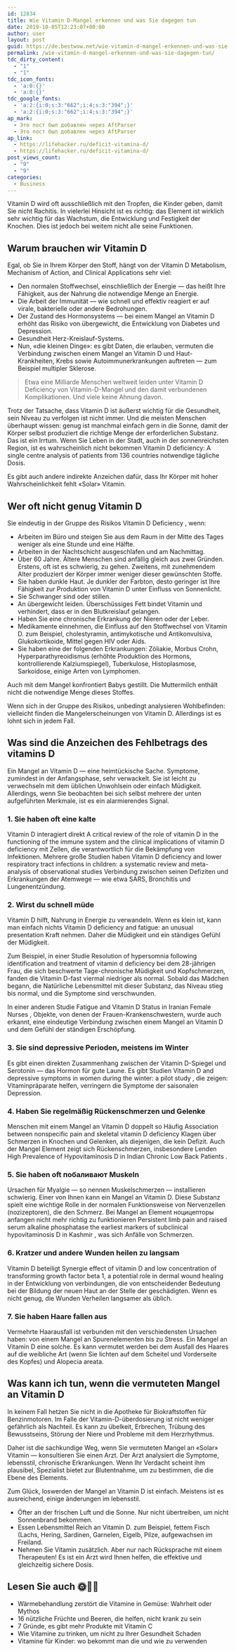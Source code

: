 ```yaml
---
id: 12834
title: Wie Vitamin D-Mangel erkennen und was Sie dagegen tun
date: 2019-10-05T12:23:07+00:00
author: user
layout: post
guid: https://de.bestwow.net/wie-vitamin-d-mangel-erkennen-und-was-sie-dagegen-tun/
permalink: /wie-vitamin-d-mangel-erkennen-und-was-sie-dagegen-tun/
tdc_dirty_content:
  - "1"
  - "1"
tdc_icon_fonts:
  - 'a:0:{}'
  - 'a:0:{}'
tdc_google_fonts:
  - 'a:2:{i:0;s:3:"662";i:4;s:3:"394";}'
  - 'a:2:{i:0;s:3:"662";i:4;s:3:"394";}'
ap_mark:
  - Это пост был добавлен через AftParser
  - Это пост был добавлен через AftParser
ap_link:
  - https://lifehacker.ru/deficit-vitamina-d/
  - https://lifehacker.ru/deficit-vitamina-d/
post_views_count:
  - "9"
  - "9"
categories:
  - Business
---
```

Vitamin D wird oft ausschließlich mit den Tropfen, die Kinder geben, damit Sie nicht Rachitis. In vielerlei Hinsicht ist es richtig: das Element ist wirklich sehr wichtig für das Wachstum, die Entwicklung und Festigkeit der Knochen. Dies ist jedoch bei weitem nicht alle seine Funktionen.

## Warum brauchen wir Vitamin D

Egal, ob Sie in Ihrem Körper den Stoff, hängt von der <span><span> Vitamin D Metabolism, Mechanism of Action, and Clinical Applications </span> </span> sehr viel:

  * Den normalen Stoffwechsel, einschließlich der Energie — das heißt Ihre Fähigkeit, aus der Nahrung die notwendige Menge an Energie.
  * Die Arbeit der Immunität — wie schnell und effektiv reagiert er auf virale, bakterielle oder andere Bedrohungen.
  * Der Zustand des Hormonsystems — bei einem Mangel an Vitamin D erhöht das Risiko von übergewicht, die Entwicklung von Diabetes und Depression.
  * Gesundheit Herz-Kreislauf-Systems.
  * Nun, «die kleinen Dinge»: es gibt Daten, die erlauben, vermuten die Verbindung zwischen einem Mangel an Vitamin D und Haut-Krankheiten, Krebs sowie Autoimmunerkrankungen auftreten — zum Beispiel multipler Sklerose.

> Etwa eine Milliarde Menschen weltweit leiden unter <span><span> Vitamin D Deficiency </span> </span> von Vitamin-D-Mangel und den damit verbundenen Komplikationen. Und viele keine Ahnung davon.

Trotz der Tatsache, dass Vitamin D ist äußerst wichtig für die Gesundheit, sein Niveau zu verfolgen ist nicht immer. Und die meisten Menschen überhaupt wissen: genug ist manchmal einfach gern in die Sonne, damit der Körper selbst produziert die richtige Menge der erforderlichen Substanz. Das ist ein Irrtum. Wenn Sie Leben in der Stadt, auch in der sonnenreichsten Region, ist es wahrscheinlich nicht bekommen <span><span> Vitamin D deficiency: A single centre analysis of patients from 136 countries </span> </span> notwendige tägliche Dosis.

Es gibt auch andere indirekte Anzeichen dafür, dass Ihr Körper mit hoher Wahrscheinlichkeit fehlt «Solar» Vitamin.

## Wer oft nicht genug Vitamin D

Sie eindeutig in der Gruppe des Risikos <span><span> Vitamin D Deficiency </span> </span>, wenn:

  * Arbeiten im Büro und steigen Sie aus dem Raum in der Mitte des Tages weniger als eine Stunde und eine Hälfte.
  * Arbeiten in der Nachtschicht ausgeschlafen und am Nachmittag.
  * Über 60 Jahre. Ältere Menschen sind anfällig gleich aus zwei Gründen. Erstens, oft ist es schwierig, zu gehen. Zweitens, mit zunehmendem Alter produziert der Körper immer weniger dieser gewünschten Stoffe.
  * Sie haben dunkle Haut. Je dunkler der Farbton, desto geringer ist Ihre Fähigkeit zur Produktion von Vitamin D unter Einfluss von Sonnenlicht.
  * Sie Schwanger sind oder stillen.
  * An übergewicht leiden. Überschüssiges Fett bindet Vitamin und verhindert, dass er in den Blutkreislauf gelangen.
  * Haben Sie eine chronische Erkrankung der Nieren oder der Leber.
  * Medikamente einnehmen, die Einfluss auf den Stoffwechsel von Vitamin D. zum Beispiel, cholestyramin, antimykotische und Antikonvulsiva, Glukokortikoide, Mittel gegen HIV oder Aids.
  * Sie haben eine der folgenden Erkrankungen: Zöliakie, Morbus Crohn, Hyperparathyreoidismus (erhöhte Produktion des Hormons, kontrollierende Kalziumspiegel), Tuberkulose, Histoplasmose, Sarkoidose, einige Arten von Lymphomen.

Auch mit dem Mangel konfrontiert Babys gestillt. Die Muttermilch enthält nicht die notwendige Menge dieses Stoffes.

Wenn sich in der Gruppe des Risikos, unbedingt analysieren Wohlbefinden: vielleicht finden die Mangelerscheinungen von Vitamin D. Allerdings ist es lohnt sich in jedem Fall.

## Was sind die Anzeichen des Fehlbetrags des vitamins D

Ein Mangel an Vitamin D — eine heimtückische Sache. Symptome, zumindest in der Anfangsphase, sehr verwackelt. Sie ist leicht zu verwechseln mit dem üblichen Unwohlsein oder einfach Müdigkeit. Allerdings, wenn Sie beobachten bei sich selbst mehrere der unten aufgeführten Merkmale, ist es ein alarmierendes Signal.

### 1. Sie haben oft eine kalte

Vitamin D interagiert direkt <span><span> A critical review of the role of vitamin D in the functioning of the immune system and the clinical implications of vitamin D deficiency </span> </span> mit Zellen, die verantwortlich für die Bekämpfung von Infektionen. Mehrere große Studien haben <span><span> Vitamin D deficiency and lower respiratory tract infections in children: a systematic review and meta-analysis of observational studies </span> </span> Verbindung zwischen seinen Defiziten und Erkrankungen der Atemwege — wie etwa SARS, Bronchitis und Lungenentzündung.

### 2. Wirst du schnell müde

Vitamin D hilft, Nahrung in Energie zu verwandeln. Wenn es klein ist, kann man einfach nichts <span><span> Vitamin D deficiency and fatigue: an unusual presentation </span> </span> Kraft nehmen. Daher die Müdigkeit und ein ständiges Gefühl der Müdigkeit.

Zum Beispiel, in einer Studie <span><span> Resolution of hypersomnia following identification and treatment of vitamin d deficiency </span> </span> bei dem 28-jährigen Frau, die sich beschwerte Tage-chronische Müdigkeit und Kopfschmerzen, fanden die Vitamin D-fast viermal niedriger als normal. Sobald das Mädchen begann, die Natürliche Lebensmittel mit dieser Substanz, das Niveau stieg bis normal, und die Symptome sind verschwunden.

In einer anderen Studie <span><span> Fatigue and Vitamin D Status in Iranian Female Nurses </span> </span>, Objekte, von denen der Frauen-Krankenschwestern, wurde auch erkannt, eine eindeutige Verbindung zwischen einem Mangel an Vitamin D und dem Gefühl der ständigen Erschöpfung.

### 3. Sie sind depressive Perioden, meistens im Winter

Es gibt einen direkten Zusammenhang zwischen der Vitamin D-Spiegel und Serotonin — das Hormon für gute Laune. Es gibt Studien <span><span> Vitamin D and depressive symptoms in women during the winter: a pilot study </span> </span>, die zeigen: Vitaminpräparate helfen, verringern die Symptome der saisonalen Depression.

### 4. Haben Sie regelmäßig Rückenschmerzen und Gelenke

Menschen mit einem Mangel an Vitamin D doppelt so Häufig <span><span> Association between nonspecific pain and skeletal vitamin D deficiency </span> </span> Klagen über Schmerzen in Knochen und Gelenken, als diejenigen, die kein Defizit. Auch der Mangel Element zeigt sich Rückenschmerzen, insbesondere Lenden <span><span> High Prevalence of Hypovitaminosis D in Indian Chronic Low Back Patients </span> </span>.

### 5. Sie haben oft побаливают Muskeln

Ursachen für Myalgie — so nennen Muskelschmerzen — installieren schwierig. Einer von Ihnen kann ein Mangel an Vitamin D. Diese Substanz spielt eine wichtige Rolle in der normalen Funktionsweise von Nervenzellen (nozizeptoren), die den Schmerz. Bei Mangel an Element ноцицепторы anfangen nicht mehr richtig zu funktionieren <span><span> Persistent limb pain and raised serum alkaline phosphatase the earliest markers of subclinical hypovitaminosis D in Kashmir </span> </span>, was sich Anfälle von Schmerzen.

### 6. Kratzer und andere Wunden heilen zu langsam

Vitamin D beteiligt <span><span> Synergie effect of vitamin D and low concentration of transforming growth factor beta 1, a potential role in dermal wound healing </span> </span> in der Entwicklung von verbindungen, die von entscheidender Bedeutung bei der Bildung der neuen Haut an der Stelle der geschädigten. Wenn es nicht genug, die Wunden Verheilen langsamer als üblich.

### 7. Sie haben Haare fallen aus

Vermehrte Haarausfall ist verbunden mit den verschiedensten Ursachen haben: von einem Mangel an Spurenelementen bis zu Stress. Ein Mangel an Vitamin D eine solche. Es kann vermutet werden bei dem Ausfall des Haares auf die weibliche Art (wenn Sie lichten auf dem Scheitel und Vorderseite des Kopfes) und Alopecia areata.

## Was kann ich tun, wenn die vermuteten Mangel an Vitamin D

In keinem Fall hetzen Sie nicht in die Apotheke für Biokraftstoffen für Benzinmotoren. Im Falle der Vitamin-D-überdosierung ist nicht weniger gefährlich als Nachteil. Es kann zu übelkeit, Erbrechen, Trübung des Bewusstseins, Störung der Niere und Probleme mit dem Herzrhythmus.

Daher ist die sachkundige Weg, wenn Sie vermuteten Mangel an «Solar» Vitamin — konsultieren Sie einen Arzt. Der Arzt analysiert die Symptome, lebensstil, chronische Erkrankungen. Wenn Ihr Verdacht scheint ihm plausibel, Spezialist bietet zur Blutentnahme, um zu bestimmen, die die Ebene des Elements.

Zum Glück, loswerden der Mangel an Vitamin D ist einfach. Meistens ist es ausreichend, einige änderungen im lebensstil.

  * Öfter an der frischen Luft und die Sonne. Nur nicht übertreiben, um nicht Sonnenbrand bekommen.
  * Essen Lebensmittel Reich an Vitamin D. zum Beispiel, fettem Fisch (Lachs, Hering, Sardinen, Garnelen, Eigelb, Pilze, aufgewachsen im Freiland.
  * Nehmen Sie Vitamin zusätzlich. Aber nur nach Rücksprache mit einem Therapeuten! Es ist ein Arzt wird Ihnen helfen, die effektive und gleichzeitig sichere Dosis.

<div>
  <h2 class="read-also__title">
    <span>Lesen Sie auch</span> <span>🌞💊🐠 </span>
  </h2>
  
  <ul class="read-also__list">
    <li>
      Wärmebehandlung zerstört die Vitamine in Gemüse: Wahrheit oder Mythos
    </li>
    <li>
      16 nützliche Früchte und Beeren, die helfen, nicht krank zu sein
    </li>
    <li>
      7 Gründe, es gibt mehr Produkte mit Vitamin C
    </li>
    <li>
      Wie Vitamine zu trinken, um nicht zu Ihrer Gesundheit Schaden
    </li>
    <li>
      Vitamine für Kinder: wo bekommt man die und wie zu verwenden
    </li>
  </ul>
</div>